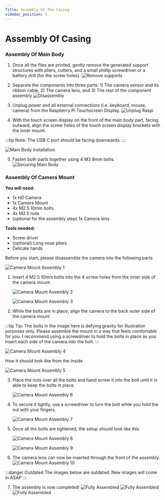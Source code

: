 ```yaml
---
Title: Assembly Of The Casing
sidebar_position: 5
---
```


# Assembly Of Casing

### Assembly Of Main Body

1. Once all the files are printed, gently remove the generated support structures with pliers, cutters, and a small phillip screwdriver or a battery drill (for the screw holes).
   ![Remove supports](../../static/img/intro-hardware/placeholder.jpg)

2. Separate the components into three parts: 1) The camera sensor and its ribbon cable, 2) The camera lens, and 3) The rest of the component assembly
   ![Disassembly](../../static/img/intro-hardware/placeholder.jpg)

3. Unplug power and all external connections (i.e. keyboard, mouse, camera) from the Raspberry Pi Touchscreen Display.
   ![Unplug Raspi](../../static/img/intro-hardware/placeholder.jpg)

4. With the touch screen display on the front of the main body part, facing outward, align the screw holes of the touch screen display brackets with the inner mount.

:::tip Note:
The USB C port should be facing downwards.
:::

![Main Body installation](../../static/img/intro-hardware/placeholder.jpg)

5. Fasten both parts together using 4 M3 8mm bolts.
   ![Securing Main Body](../../static/img/intro-hardware/placeholder.jpg)

### Assembly Of Camera Mount

**You will need:**

- 1x HD Camera
- 1x Camera Mount
- 4x M2.5 10mm bolts
- 4x M2.5 nuts
- (optional for the assembly step) 1x Camera lens

**Tools needed:**

- Screw driver
- (optional) Long nose pliers
- Delicate hands

Before you start, please disassemble the camera into the following parts

![Camera Mount Assembly 1](../../static/img/assembly/camassem-1.jpg)

1. Insert 4 M2.5 10mm bolts into the 4 screw holes from the inner side of the camera mount.

   ![Camera Mount Assembly 2](../../static/img/assembly/camassem-2.jpg)

   ![Camera Mount Assembly 3](../../static/img/assembly/camassem-3.jpg)

2. While the bolts are in place, align the camera to the back outer side of the camera mount

:::tip Tip:
The bolts in the image here is defying gravity for illustration purposes only. Please assemble the mount in a way that feels comfortable for you. I recommend using a screwdriver to hold the bolts in place as you insert each side of the camera into the bolt.
:::

![Camera Mount Assembly 4](../../static/img/assembly/camassem-5.jpg)

How it should look like from the inside

![Camera Mount Assembly 5](../../static/img/assembly/camassem-6.jpg)

3. Place the nuts over all the bolts and hand screw it into the bolt until it is able to keep the bolts in place.

   ![Camera Mount Assembly 6](../../static/img/assembly/camassem-8.jpg)

4. To secure it tightly, use a screwdriver to turn the bolt while you hold the nut with your fingers.

   ![Camera Mount Assembly 7](../../static/img/assembly/camassem-7.jpg)

5. Once all the bolts are tightened, the setup should look like this

   ![Camera Mount Assembly 8](../../static/img/assembly/camassem-9.jpg)

   ![Camera Mount Assembly 9](../../static/img/assembly/camassem-10.jpg)

6. The camera lens can now be inserted through the front of the assembly.
   ![Camera Mount Assembly 10](../../static/img/assembly/camassem-11.jpg)

:::danger Outdated
The images below are outdated. New images will come in ASAP
:::

7. The assembly is now completed!
   ![Fully Assembled](../../static/img/intro-hardware/placeholder.jpg)
   ![Fully Assembled](../../static/img/intro-hardware/placeholder.jpg)
   ![Fully Assembled](../../static/img/intro-hardware/placeholder.jpg)
